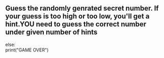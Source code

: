 ## Guess the randomly genrated secret number. If your guess is too high or too low, you'll get a hint.YOU need to guess the correct number under given number of hints<br />
else:</br>
  print("GAME OVER")
